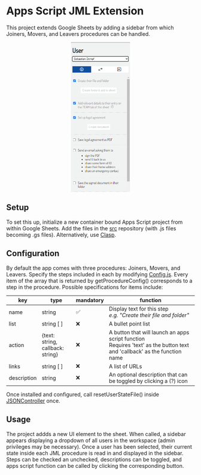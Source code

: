 # Apps Script JML Extension

This project extends Google Sheets by adding a sidebar from which Joiners, Movers, and Leavers procedures can be handled.

<div style="display: flex; justify-content:center">
<img src="assets/interface.png" height="400" style="">
</div>

## Setup

To set this up, initialize a new container bound Apps Script project from within Google Sheets. Add the files in the [src](/src) repository (with .js files becoming .gs files). Alternatively, use [Clasp](https://github.com/google/clasp).

## Configuration

By default the app comes with three procedures: Joiners, Movers, and Leavers. Specify the steps included in each by modifying [Config.js](src/Config.js). Every item of the array that is returned by getProcedureConfig() corresponds to a step in the procedure. Possible specifications for items include:

| key         | type                                 | mandatory | function                                                                                                                      |
| ----------- | ------------------------------------ | --------- | ----------------------------------------------------------------------------------------------------------------------------- |
| name        | string                               | ✅        | Display text for this step <br/> _e.g. "Create their file and folder"_                                                        |
| list        | string [ ]                           | ❌        | A bullet point list                                                                                                           |
| action      | {text: string, <br>callback: string} | ❌        | A button that will launch an apps script function <br> Requires 'text' as the button text and 'callback' as the function name |
| links       | string [ ]                           | ❌        | A list of URLs                                                                                                                |
| description | string                               | ❌        | An optional description that can be toggled by clicking a (?) icon                                                            |

Once installed and configured, call resetUserStateFile() inside [JSONController](src/JSONController.js) once.

## Usage

The project addds a new UI element to the sheet. When called, a sidebar appears displaying a dropdown of all users in the workspace (admin privileges may be necessary). Once a user has been selected, their current state inside each JML procedure is read in and displayed in the sidebar. Steps can be checked an unchecked, descriptions can be toggled, and apps script function can be called by clicking the corresponding button.
